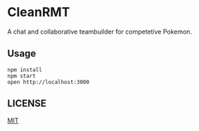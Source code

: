 # CleanRMT 

A chat and collaborative teambuilder for competetive Pokemon.

## Usage

```
npm install
npm start
open http://localhost:3000
```

## LICENSE

[MIT](LICENSE)

